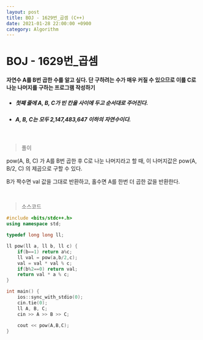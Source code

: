 ```yaml
---
layout: post
title: BOJ - 1629번_곱셈 (C++)
date: 2021-01-28 22:00:00 +0900
category: Algorithm
---
```


# BOJ - 1629번_곱셈

#### 자연수 A를 B번 곱한 수를 알고 싶다. 단 구하려는 수가 매우 커질 수 있으므로 이를 C로 나눈 나머지를 구하는 프로그램 작성하기

- ##### 첫째 줄에 A, B, C가 빈 칸을 사이에 두고 순서대로 주어진다.

- #####  A, B, C는 모두 2,147,483,647 이하의 자연수이다.


<br/>

> 풀이

pow(A, B, C) 가 A를 B번 곱한 후 C로 나눈 나머지라고 할 때, 이 나머지값은 pow(A, B/2, C) 의 제곱으로 구할 수 있다. 

B가 짝수면 val 값을 그대로 반환하고, 홀수면 A를 한번 더 곱한 값을 반환한다.

<br/>

> 소스코드

```c++
#include <bits/stdc++.h>
using namespace std;

typedef long long ll;

ll pow(ll a, ll b, ll c) {
	if(b==1) return a%c;
	ll val = pow(a,b/2,c);
	val = val * val % c;
	if(b%2==0) return val;
	return val * a % c;
}

int main() {
	ios::sync_with_stdio(0);
	cin.tie(0);
	ll A, B, C;
	cin >> A >> B >> C;
	
	cout << pow(A,B,C);
}
```

